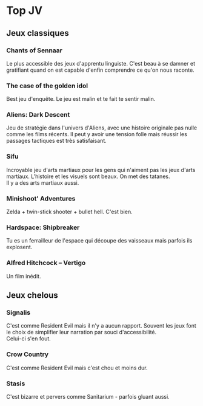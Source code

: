 # Top JV

## Jeux classiques

### Chants of Sennaar
Le plus accessible des jeux d'apprentu linguiste. C'est beau à se damner et gratifiant quand on est capable d'enfin comprendre ce qu'on nous raconte.

### The case of the golden idol
Best jeu d'enquête. Le jeu est malin et te fait te sentir malin.

### Aliens: Dark Descent
Jeu de stratégie dans l'univers d'Aliens, avec une histoire originale pas nulle comme les films récents. Il peut y avoir une tension folle mais réussir les passages tactiques est très satisfaisant.

### Sifu
Incroyable jeu d'arts martiaux pour les gens qui n'aiment pas les jeux d'arts martiaux.
L'histoire et les visuels sont beaux. On met des tatanes.  
Il y a des arts martiaux aussi.

### Minishoot' Adventures
Zelda + twin-stick shooter + bullet hell. C'est bien.

### Hardspace: Shipbreaker
Tu es un ferrailleur de l'espace qui découpe des vaisseaux mais parfois ils explosent.

### Alfred Hitchcock – Vertigo
Un film inédit.

## Jeux chelous
### Signalis
C'est comme Resident Evil mais il n'y a aucun rapport. Souvent les jeux font le choix de simplifier leur narration par souci d'accessibilité.  
Celui-ci s'en fout.

### Crow Country
C'est comme Resident Evil mais c'est chou et moins dur.

### Stasis
C'est bizarre et pervers comme Sanitarium - parfois gluant aussi.